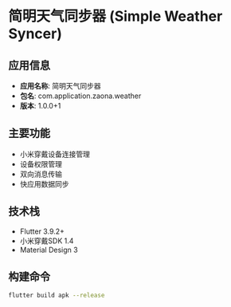 # 简明天气同步器 (Simple Weather Syncer)

## 应用信息

- **应用名称**: 简明天气同步器
- **包名**: com.application.zaona.weather
- **版本**: 1.0.0+1

## 主要功能

- 小米穿戴设备连接管理
- 设备权限管理
- 双向消息传输
- 快应用数据同步

## 技术栈

- Flutter 3.9.2+
- 小米穿戴SDK 1.4
- Material Design 3

## 构建命令

```bash
flutter build apk --release
```
